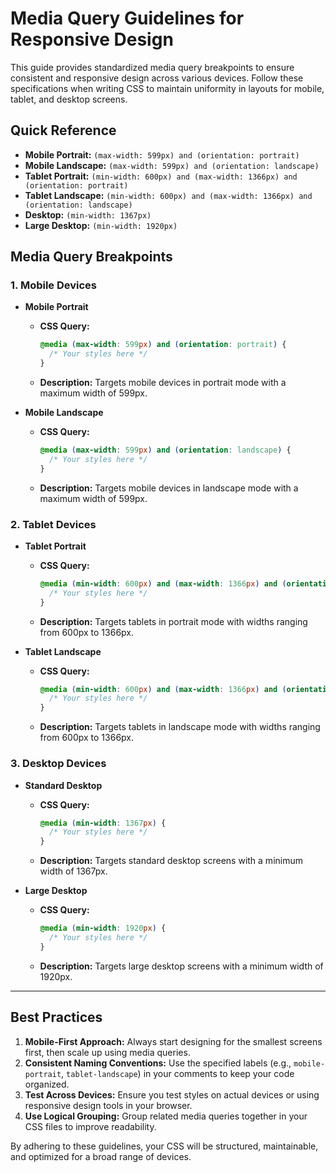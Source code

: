 # Media Query Guidelines for Responsive Design

This guide provides standardized media query breakpoints to ensure consistent and responsive design across various devices. Follow these specifications when writing CSS to maintain uniformity in layouts for mobile, tablet, and desktop screens.

## Quick Reference

- **Mobile Portrait:** `(max-width: 599px) and (orientation: portrait)`
- **Mobile Landscape:** `(max-width: 599px) and (orientation: landscape)`
- **Tablet Portrait:** `(min-width: 600px) and (max-width: 1366px) and (orientation: portrait)`
- **Tablet Landscape:** `(min-width: 600px) and (max-width: 1366px) and (orientation: landscape)`
- **Desktop:** `(min-width: 1367px)`
- **Large Desktop:** `(min-width: 1920px)`

## Media Query Breakpoints

### 1. **Mobile Devices**

- **Mobile Portrait**

  - **CSS Query:**
    ```css
    @media (max-width: 599px) and (orientation: portrait) {
      /* Your styles here */
    }
    ```
  - **Description:** Targets mobile devices in portrait mode with a maximum width of 599px.

- **Mobile Landscape**
  - **CSS Query:**
    ```css
    @media (max-width: 599px) and (orientation: landscape) {
      /* Your styles here */
    }
    ```
  - **Description:** Targets mobile devices in landscape mode with a maximum width of 599px.

### 2. **Tablet Devices**

- **Tablet Portrait**

  - **CSS Query:**
    ```css
    @media (min-width: 600px) and (max-width: 1366px) and (orientation: portrait) {
      /* Your styles here */
    }
    ```
  - **Description:** Targets tablets in portrait mode with widths ranging from 600px to 1366px.

- **Tablet Landscape**
  - **CSS Query:**
    ```css
    @media (min-width: 600px) and (max-width: 1366px) and (orientation: landscape) {
      /* Your styles here */
    }
    ```
  - **Description:** Targets tablets in landscape mode with widths ranging from 600px to 1366px.

### 3. **Desktop Devices**

- **Standard Desktop**

  - **CSS Query:**
    ```css
    @media (min-width: 1367px) {
      /* Your styles here */
    }
    ```
  - **Description:** Targets standard desktop screens with a minimum width of 1367px.

- **Large Desktop**
  - **CSS Query:**
    ```css
    @media (min-width: 1920px) {
      /* Your styles here */
    }
    ```
  - **Description:** Targets large desktop screens with a minimum width of 1920px.

---

## Best Practices

1. **Mobile-First Approach:** Always start designing for the smallest screens first, then scale up using media queries.
2. **Consistent Naming Conventions:** Use the specified labels (e.g., `mobile-portrait`, `tablet-landscape`) in your comments to keep your code organized.
3. **Test Across Devices:** Ensure you test styles on actual devices or using responsive design tools in your browser.
4. **Use Logical Grouping:** Group related media queries together in your CSS files to improve readability.

By adhering to these guidelines, your CSS will be structured, maintainable, and optimized for a broad range of devices.
